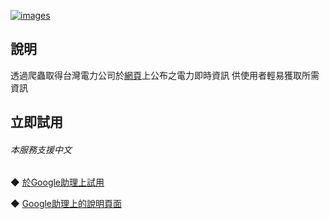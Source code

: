 [![images](https://lh3.googleusercontent.com/uaOnDI3M7mPHQlIuuu6ruOD_DPFYjUinRZl1-M7YH-oTr_Qqzq0dlQK05cMr5jbi7WBl81W9Rgg=s90)](https://assistant.google.com/services/a/uid/0000008efe74c3bf)
 
 
說明
-------
透過爬蟲取得台灣電力公司於[網頁](https://www.taipower.com.tw/tc/page.aspx?mid=206&cid=402&cchk=8c59a5ca-9174-4d2e-93e4-0454b906018d)上公布之電力即時資訊 
供使用者輕易獲取所需資訊
  

立即試用
-------
###### *本服務支援中文*  
◆ [於Google助理上試用](https://assistant.google.com/services/invoke/uid/0000008efe74c3bf)
  
◆ [Google助理上的說明頁面](https://assistant.google.com/services/a/uid/0000008efe74c3bf)

